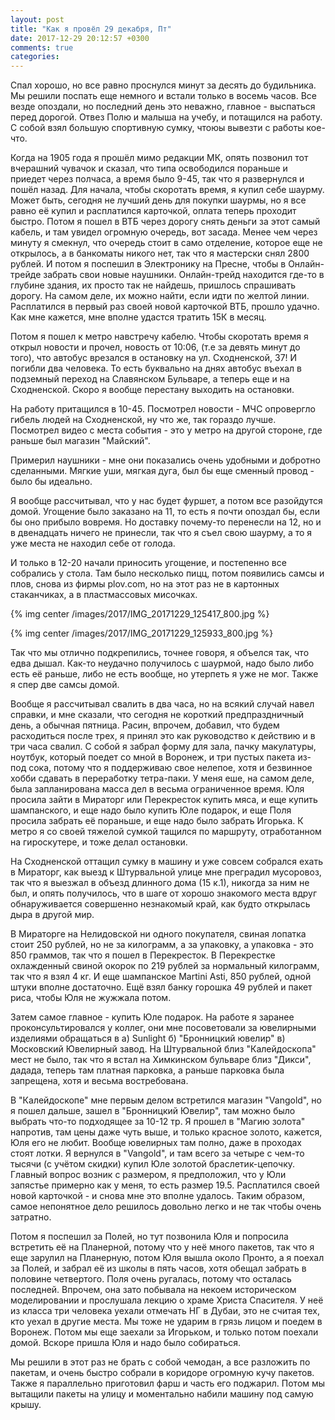 ```yaml
---
layout: post
title: "Как я провёл 29 декабря, Пт"
date: 2017-12-29 20:12:57 +0300
comments: true
categories: 
---
```

Спал хорошо, но все равно проснулся минут за десять до будильника. Мы решили поспать еще немного и встали только в восемь часов. Все везде опоздали, но последний день это неважно, главное - выспаться перед дорогой. Отвез Полю и малыша на учебу, и потащился на работу. С собой взял большую спортивную сумку, чтоюы вывезти с работы кое-что.

Когда на 1905 года я прошёл мимо редакции МК, опять позвонил тот вчерашний чувачок и сказал, что типа освободился пораньше и приедет через полчаса, а время было 9-45, так что я развернулся и пошёл назад. Для начала, чтобы скоротать время, я купил себе шаурму. Может быть, сегодня не лучший день для покупки шаурмы, но я все равно её купил и расплатился карточкой, оплата теперь проходит быстро. Потом я пошел в ВТБ через дорогу снять деньги за этот самый кабель, и там увидел огромную очередь, вот засада. Менее чем через минуту я смекнул, что очередь стоит в само отделение, которое еще не открылось, а в банкоматы никого нет, так что я мастерски снял 2800 рублей. И потом я поспешил в Электронику на Пресне, чтобы в Онлайн-трейде забрать свои новые наушники. Онлайн-трейд находится где-то в глубине здания, их просто так не найдешь, пришлось спрашивать дорогу. На самом деле, их можно найти, если идти по желтой линии. Расплатился в первый раз своей новой карточкой ВТБ, прошло удачно. Как мне кажется, мне вполне удастся тратить 15К в месяц.

Потом я пошел к метро навстречу кабелю. Чтобы скоротать время я открыл новости и прочел, новость от 10:06, (т.е за девять минут до того), что автобус врезался в остановку на ул. Сходненской, 37! И погибли два человека. То есть буквально на днях автобус въехал в подземный переход на Славянском Бульваре, а теперь еще и на Сходненской. Скоро я вообще перестану выходить на остановки.  

На работу притащился в 10-45. Посмотрел новости - МЧС опровергло гибель людей на Сходненской, ну что же, так гораздо лучше. Посмотрел видео с места события - это у метро на другой стороне, где раньше был магазин "Майский".

Примерил наушники - мне они показались очень удобными и добротно сделанными. Мягкие уши, мягкая дуга, был бы еще сменный провод - было бы идеально.

Я вообще рассчитывал, что у нас будет фуршет, а потом все разойдутся домой. Угощение было заказано на 11, то есть я почти опоздал бы, если бы оно прибыло вовремя. Но доставку почему-то перенесли на 12, но и в двенадцать ничего не принесли, так что я съел свою шаурму, а то я уже места не находил себе от голода.

И только в 12-20 начали приносить угощение, и постепенно все собрались у стола. Там было несколько пицц, потом появились самсы и плов, снова из фирмы plov.com, но на этот раз не в картонных стаканчиках, а в пластмассовых мисочках. 

{% img center /images/2017/IMG_20171229_125417_800.jpg %}

{% img center /images/2017/IMG_20171229_125933_800.jpg %}

Так что мы отлично подкрепились, точнее говоря, я объелся так, что едва дышал. Как-то неудачно получилось с шаурмой, надо было либо есть её раньше, либо не есть вообще, но утерпеть я уже не мог. Также я спер две самсы домой. 

Вообще я рассчитывал свалить в два часа, но на всякий случай навел справки, и мне сказали, что сегодня не короткий предпраздничный день, а обычная пятница. Расин, впрочем, добавил, что будем расходиться после трех, я принял это как руководство к действию и в три часа свалил. С собой я забрал форму для зала, пачку макулатуры, ноутбук, который поедет со мной в Воронеж, и три пустых пакета из-под сока, потому что я поддерживаю свое нелепое, хотя и безвинное хобби сдавать в переработку тетра-паки. У меня еше, на самом деле, была запланирована масса дел в весьма ограниченное время. Юля просила зайти в Мираторг или Перекресток купить мяса, и еще купить шампанского, и еще надо было купить Юле подарок, и еще Поля просила забрать её пораньше, и еще надо было забрать Игорька. К метро я со своей тяжелой сумкой тащился по маршруту, отработанном на гироскутере, и тоже делал остановки.

На Сходненской оттащил сумку в машину и уже совсем собрался ехать в Мираторг, как выезд к Штурвальной улице мне преградил мусоровоз, так что я выезжал в объезд длинного дома (15 к.1), никогда за ним не был, и опять получилось, что в шаге от хорошо знакомого места вдруг обнаруживается совершенно незнакомый край, как будто открылась дыра в другой мир.

В Мираторге на Нелидовской ни одного покупателя, свиная лопатка стоит 250 рублей, но не за килограмм, а за упаковку, а упаковка - это 850 граммов, так что я пошел в Перекресток. В Перекрестке охлажденный свиной окорок по 219 рублей за нормальный килограмм, так что я взял 4 кг. И еще шампанское Martini Asti, 850 рублей, одной штуки вполне достаточно. Ещё взял банку горошка 49 рублей и пакет риса, чтобы Юля не жужжала потом.

Затем самое главное - купить Юле подарок. На работе я заранее проконсультировался у коллег, они мне посоветовали за ювелирными изделиями обращаться в а) Sunlight б) "Бронницкий ювелир" в) Московский Ювелирный завод. На Штурвальной близ "Калейдоскопа" мест не было, так что я встал на Химкинском бульваре близ "Дикси", дадада, теперь там платная парковка, а раньше парковка была запрещена, хотя и весьма востребована.

В "Калейдоскопе" мне первым делом встретился магазин "Vangold", но я пошел дальше, зашел в "Бронницкий Ювелир", там можно было выбрать что-то подходящее за 10-12 тр. Я прошел в "Магию золота" напротив, там цены даже чуть выше, и только красное золото, кажется, Юля его не любит. Вообще ювелирных там полно, даже в проходах стоят лотки. Я вернулся в "Vangold", и там всего за четыре с чем-то тысячи (с учётом скидки) купил Юле золотой браслетик-цепочку. Главный вопрос возник с размером, я предположил, что у Юли запястье примерно как у меня, то есть размер 19.5. Расплатился своей новой карточкой - и снова мне это вполне удалось. Таким образом, самое непонятное дело решилось довольно легко и не так чтобы очень затратно.

Потом я поспешил за Полей, но тут позвонила Юля и попросила встретить её на Планерной, потому что у неё много пакетов, так что я еще зарулил на Планерную, потом Юля вышла около Пронто, а я поехал за Полей, и забрал её из школы в пять часов, хотя обещал забрать в половине четвертого. Поля очень ругалась, потому что осталась последней. Впрочем, она зато побывала на некоем историческом моделировании и прослушала лекцию о храме Христа Спасителя. У неё из класса три человека уехали отмечать НГ в Дубаи, это не считая тех, кто уехал в другие места. Мы тоже не ударим в грязь лицом и поедем в Воронеж. Потом мы еще заехали за Игорьком, и только потом поехали домой. Вскоре пришла Юля и надо было собираться.

Мы решили в этот раз не брать с собой чемодан, а все разложить по пакетам, и очень быстро собрали в коридоре огромную кучу пакетов. Также я параллельно приготовил фарш и часть его поджарил. Потом мы вытащили пакеты на улицу и моментально набили машину под самую крышу.